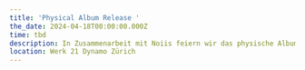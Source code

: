 ```yaml
---
title: 'Physical Album Release '
the_date: 2024-04-18T00:00:00.000Z
time: tbd
description: In Zusammenarbeit mit Noiis feiern wir das physische Album als Vinyl!
location: Werk 21 Dynamo Zürich
---
```


